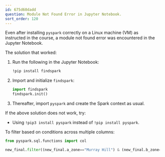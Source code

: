 ```yaml
---
id: 675d60dadd
question: Module Not Found Error in Jupyter Notebook.
sort_order: 120
---
```


Even after installing `pyspark` correctly on a Linux machine (VM) as instructed in the course, a module not found error was encountered in the Jupyter Notebook.

The solution that worked:

1. Run the following in the Jupyter Notebook:

   ```bash
   !pip install findspark
   ```

2. Import and initialize `findspark`:

   ```python
   import findspark
   findspark.init()
   ```

3. Thereafter, import `pyspark` and create the Spark context as usual.

If the above solution does not work, try:

- Using `!pip3 install pyspark` instead of `!pip install pyspark`.

To filter based on conditions across multiple columns:

```python
from pyspark.sql.functions import col

new_final.filter((new_final.a_zone=="Murray Hill") & (new_final.b_zone=="Midwood")).show()
```